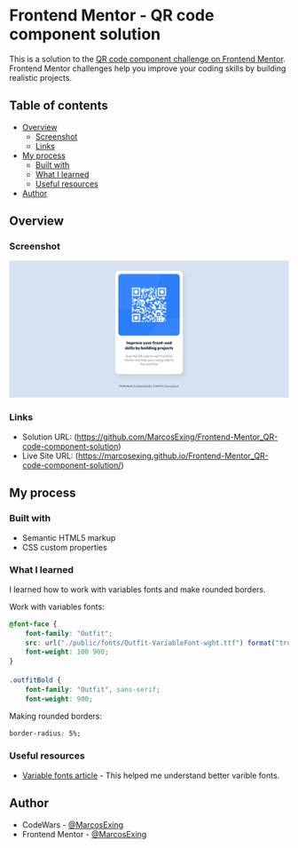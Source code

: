 # Frontend Mentor - QR code component solution

This is a solution to the [QR code component challenge on Frontend Mentor](https://www.frontendmentor.io/challenges/qr-code-component-iux_sIO_H). Frontend Mentor challenges help you improve your coding skills by building realistic projects. 

## Table of contents

- [Overview](#overview)
  - [Screenshot](#screenshot)
  - [Links](#links)
- [My process](#my-process)
  - [Built with](#built-with)
  - [What I learned](#what-i-learned)
  - [Useful resources](#useful-resources)
- [Author](#author)

## Overview

### Screenshot

![](./solutionScreenShot1.png)

### Links

- Solution URL: (https://github.com/MarcosExing/Frontend-Mentor_QR-code-component-solution)
- Live Site URL: (https://marcosexing.github.io/Frontend-Mentor_QR-code-component-solution/)

## My process

### Built with

- Semantic HTML5 markup
- CSS custom properties

### What I learned

I learned how to work with variables fonts and make rounded borders.

Work with variables fonts:
```css
@font-face {
    font-family: "Outfit";
    src: url("./public/fonts/Outfit-VariableFont-wght.ttf") format("truetype");
    font-weight: 100 900;
}

.outfitBold {
    font-family: "Outfit", sans-serif;
    font-weight: 900;
```
Making rounded borders:
```css
border-radius: 5%;
```

### Useful resources

- [Variable fonts article](https://web.dev/articles/variable-fonts?) - This helped me understand better varible fonts.

## Author
- CodeWars - [@MarcosExing](https://www.codewars.com/users/MarcosExing)
- Frontend Mentor - [@MarcosExing](https://www.frontendmentor.io/profile/yourusername)

